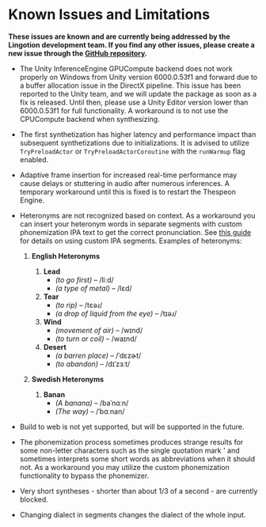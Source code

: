 # Known Issues and Limitations  
**These issues are known and are currently being addressed by the Lingotion development team. If you find any other issues, please create a new issue through the [GitHub repository](https://github.com/Lingotion/lingotion-thespeon-unity/issues/new).**
* The Unity InferenceEngine GPUCompute backend does not work properly on Windows from Unity version 6000.0.53f1 and forward due to a buffer allocation issue in the DirectX pipeline. This issue has been reported to the Unity team, and we will update the package as soon as a fix is released. Until then, please use a Unity Editor version lower than 6000.0.53f1 for full functionality. A workaround is to not use the CPUCompute backend when synthesizing.
* The first synthetization has higher latency and performance impact than subsequent synthetizations due to initializations. It is advised to utilize `TryPreloadActor` or `TryPreloadActorCoroutine` with the `runWarmup` flag enabled.
* Adaptive frame insertion for increased real-time performance may cause delays or stuttering in audio after numerous inferences. A temporary workaround until this is fixed is to restart the Thespeon Engine.
* Heteronyms are not recognized based on context. As a workaround you can insert your heteronym words in separate segments with custom phonemization IPA text to get the correct pronunciation. See [this guide](./actor-control.md#controlling-pronunciation) for details on using custom IPA segments.
Examples of heteronyms:
   1. **English Heteronyms**  
      1. **Lead**  
         - *(to go first)* – /liːd/  
         - *(a type of metal)* – /lɛd/  
      2. **Tear**  
         - *(to rip)* – /tɛəɹ/  
         - *(a drop of liquid from the eye)* – /tɪəɹ/  
      3. **Wind**  
         - *(movement of air)* – /wɪnd/  
         - *(to turn or coil)* – /waɪnd/   
      4. **Desert**  
         - *(a barren place)* – /ˈdɛzɚt/  
         - *(to abandon)* – /dɪˈzɜːt/  

   2. **Swedish Heteronyms**  
      1. **Banan**  
         - *(A banana)* –  /baˈnɑːn/ 
         - *(The way)* – /ˈbɑːnan/  

* Build to web is not yet supported, but will be supported in the future.
* The phonemization process sometimes produces strange results for some non-letter characters such as the single quotation mark ' and sometimes interprets some short words as abbreviations when it should not. As a workaround you may utilize the custom phonemization functionality to bypass the phonemizer.
* Very short syntheses - shorter than about 1/3 of a second - are currently blocked.
* Changing dialect in segments changes the dialect of the whole input.
